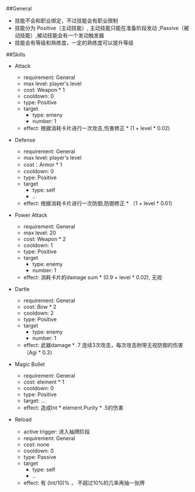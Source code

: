 ##General
- 技能不会和职业绑定，不过技能会有职业限制
- 技能分为 Positive（主动技能）, 主动技能只能在准备阶段发动 ;Passive（被动技能）,被动技能会有一个发动触发器
- 技能会有等级和熟练度，一定的熟练度可以提升等级

##Skills
- Attack
	- requirement: General
	- max level: player's level
    - cost: Weapon * 1
    - cooldown: 0
    - type: Positive
    - target
    	- type: emeny
    	- number: 1
    - effect: 根据消耗卡片进行一次攻击,伤害修正 * (1 + level * 0.02)

- Defense
	- requirement: General
	- max level: player's level
    - cost：Armor * 1
    - cooldown: 0
    - type: Positive
    - target
    	- type: self
    	- ..
    - effect: 根据消耗卡片进行一次防御,防御修正 * （1 + level * 0.01）

- Power Attack
	- requirement: General
	- max level: 20
    - cost: Weapon * 2
    - cooldown: 1
    - type: Positive
    - target
    	- type: enemy
    	- number: 1
    - effect: 消耗卡片的damage sum * (0.9 + level * 0.02), 无视

- Dartle
	- requirement: General
    - cost: *Bow* * 2
    - cooldown: 2
    - type: Positive
    - target
    	- type: enemy
    	- number: 1
    - effect: 武器damage * .7 连续3次攻击，每次攻击附带无视防御的伤害（Agi * 0.3）

- Magic Bullet
	- requirement: General
    - cost: element * 1
    - cooldown: 0
    - type: Positive
    - target: ...
    - effect: 造成Int * element.Purity * .5的伤害

- Reload
	- active trigger: 进入抽牌阶段
	- requirement: General
    - cost: none
    - cooldown: 0
    - type: Passive
    - target
    	- type: self
    	- ..
    - effect: 有 (Int/10)% ， 不超过10%的几率再抽一张牌